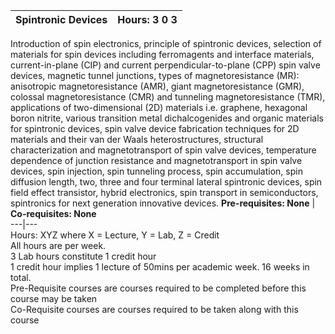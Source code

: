 **Spintronic Devices** | **Hours: 3 0 3**  
---|---  
Introduction of spin electronics, principle of spintronic devices, selection of materials for spin devices including ferromagents and interface materials, current-in-plane (CIP) and current perpendicular-to-plane (CPP) spin valve devices, magnetic tunnel junctions, types of magnetoresistance (MR): anisotropic magnetoresistance (AMR), giant magnetoresistance (GMR), colossal magnetoresistance (CMR) and tunneling magnetoresistance (TMR), applications of two-dimensional (2D) materials i.e. graphene, hexagonal boron nitrite, various transition metal dichalcogenides and organic materials for spintronic devices, spin valve device fabrication techniques for 2D materials and their van der Waals heterostructures, structural characterization and magnetotransport of spin valve devices, temperature dependence of junction resistance and magnetotransport in spin valve devices, spin injection, spin tunneling process, spin accumulation, spin diffusion length, two, three and four terminal lateral spintronic devices, spin field effect transistor, hybrid electronics, spin transport in semiconductors, spintronics for next generation innovative devices.
**Pre-requisites: None** | **Co-requisites: None**  
---|---  
Hours: XYZ where X = Lecture, Y = Lab, Z = Credit  
All hours are per week.  
3 Lab hours constitute 1 credit hour  
1 credit hour implies 1 lecture of 50mins per academic week. 16 weeks in total.  
Pre-Requisite courses are courses required to be completed before this course may be taken  
Co-Requisite courses are courses required to be taken along with this course
